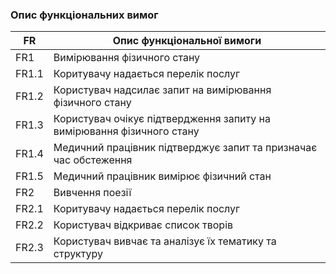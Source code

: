 ### Опис функціональних вимог

| FR    | Опис функціональної вимоги  |
|-------|---------------------------- |
| FR1   | Вимірювання фізичного стану |
| FR1.1 | Коритувачу надається перелік послуг |
| FR1.2 | Користувач надсилає запит на вимірювання фізичного стану |
| FR1.3 | Користувач очікує підтвердження запиту на вимірювання фізичного стану |
| FR1.4 | Медичний працівник підтверджує запит та призначає час обстеження |
| FR1.5 | Медичний працівник вимірює фізичний стан |
| FR2   | Вивчення поезії |
| FR2.1 | Коритувачу надається перелік послуг |
| FR2.2 | Користувач відкриває список творів |
| FR2.3 | Користувач вивчає та аналізує їх тематику та структуру |
